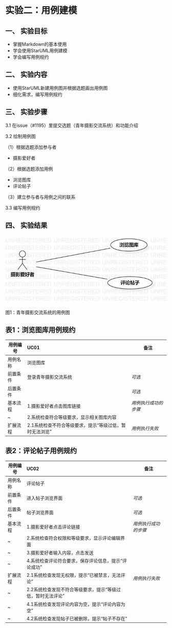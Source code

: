# 实验二：用例建模

## 一、 实验目标

- 掌握Markdown的基本使用
- 学会使用StarUML用例建模
- 学会编写用例规约

## 二、 实验内容

- 使用StarUML新建用例图并根据选题画出用例图
- 细化需求，编写用例规约

## 三、 实验步骤

3.1 在issue（#1195）里提交选题（青年摄影交流系统）和功能介绍

3.2 绘制用例图

（1）根据选题添加参与者
- 摄影爱好者

（2）根据选题添加用例
- 浏览图库
- 评论帖子

（3）建立参与者与用例之间的联系

3.3 编写用例规约

## 四、 实验结果

![用例图](./Lab2_UseCaseDiagram.jpg)

图1：青年摄影交流系统的用例图

## 表1：浏览图库用例规约  

用例编号  | UC01 | 备注  
-|:-|-  
用例名称  | 浏览图库  |   
前置条件  | 登录青年摄影交流系统     | *可选*   
后置条件  |      | *可选*   
基本流程  | 1.摄影爱好者点击图库链接  |*用例执行成功的步骤*    
~| 2.系统检查符合等级要求，显示相关图库内容  |   
扩展流程  | 2.1系统检查不符合等级要求，提示“等级过低，暂时无法浏览”   |*用例执行失败*    

## 表2：评论帖子用例规约  

用例编号  | UC02 | 备注  
-|:-|-  
用例名称  | 评论帖子  |   
前置条件  | 进入帖子浏览界面    | *可选*   
后置条件  | 帖子浏览界面     | *可选*   
基本流程  | 1.摄影爱好者点击评论链接  |*用例执行成功的步骤*    
~| 2.系统检查符合权限和等级要求，显示评论编辑界面  |   
~| 3.摄影爱好者输入内容，点击发送   |   
~| 4.系统检查评论符合要求，保存评论信息，提示“评论成功”   |   
扩展流程  | 2.1系统检查发现无权限，提示“已被禁言，无法评论”   |*用例执行失败* 
~| 2.2系统检查发现不符合等级要求，提示“等级过低，暂时无法评论”   |
~| 4.1系统检查发现评论内容为空，提示“评论内容为空”   |   
~| 4.2系统检查发现帖子已被删除，提示“帖子不存在”   |
